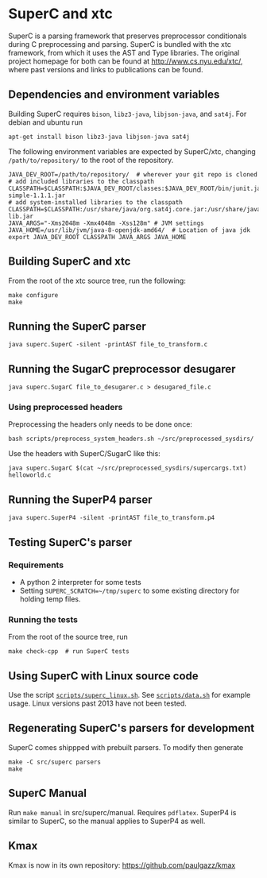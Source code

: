 # SuperC and xtc

SuperC is a parsing framework that preserves preprocessor conditionals
during C preprocessing and parsing.  SuperC is bundled with the xtc
framework, from which it uses the AST and Type libraries.  The
original project homepage for both can be found at
http://www.cs.nyu.edu/xtc/, where past versions and links to
publications can be found.

## Dependencies and environment variables

Building SuperC requires `bison`, `libz3-java`, `libjson-java`, and `sat4j`.  For debian and ubuntu run

    apt-get install bison libz3-java libjson-java sat4j

The following environment variables are expected by SuperC/xtc, changing `/path/to/repository/` to the root of the repository.

    JAVA_DEV_ROOT=/path/to/repository/  # wherever your git repo is cloned
    # add included libraries to the classpath
    CLASSPATH=$CLASSPATH:$JAVA_DEV_ROOT/classes:$JAVA_DEV_ROOT/bin/junit.jar:$JAVA_DEV_ROOT/bin/antlr.jar:$JAVA_DEV_ROOT/bin/javabdd.jar:$JAVA_DEV_ROOT/bin/json-simple-1.1.1.jar
    # add system-installed libraries to the classpath
    CLASSPATH=$CLASSPATH:/usr/share/java/org.sat4j.core.jar:/usr/share/java/com.microsoft.z3.jar:/usr/share/java/json-lib.jar
    JAVA_ARGS="-Xms2048m -Xmx4048m -Xss128m" # JVM settings
    JAVA_HOME=/usr/lib/jvm/java-8-openjdk-amd64/  # Location of java jdk
    export JAVA_DEV_ROOT CLASSPATH JAVA_ARGS JAVA_HOME

## Building SuperC and xtc

From the root of the xtc source tree, run the following:

    make configure
    make

## Running the SuperC parser

    java superc.SuperC -silent -printAST file_to_transform.c

## Running the SugarC preprocessor desugarer

    java superc.SugarC file_to_desugarer.c > desugared_file.c

### Using preprocessed headers

Preprocessing the headers only needs to be done once:

    bash scripts/preprocess_system_headers.sh ~/src/preprocessed_sysdirs/
    
Use the headers with SuperC/SugarC like this:

    java superc.SugarC $(cat ~/src/preprocessed_sysdirs/supercargs.txt) helloworld.c


## Running the SuperP4 parser

    java superc.SuperP4 -silent -printAST file_to_transform.p4

## Testing SuperC's parser

### Requirements

- A python 2 interpreter for some tests
- Setting `SUPERC_SCRATCH=~/tmp/superc` to some existing directory for holding temp files.

### Running the tests

From the root of the source tree, run

    make check-cpp  # run SuperC tests

## Using SuperC with Linux source code

Use the script [`scripts/superc_linux.sh`](scripts/superc_linux.sh).  See [`scripts/data.sh`](scripts/data.sh) for example usage.  Linux versions past 2013 have not been tested.

## Regenerating SuperC's parsers for development

SuperC comes shippped with prebuilt parsers.  To modify then generate

    make -C src/superc parsers
    make

## SuperC Manual

Run `make manual` in src/superc/manual.  Requires `pdflatex`.
SuperP4 is similar to SuperC, so the manual applies to SuperP4 as well.

## Kmax

Kmax is now in its own repository: <https://github.com/paulgazz/kmax>

